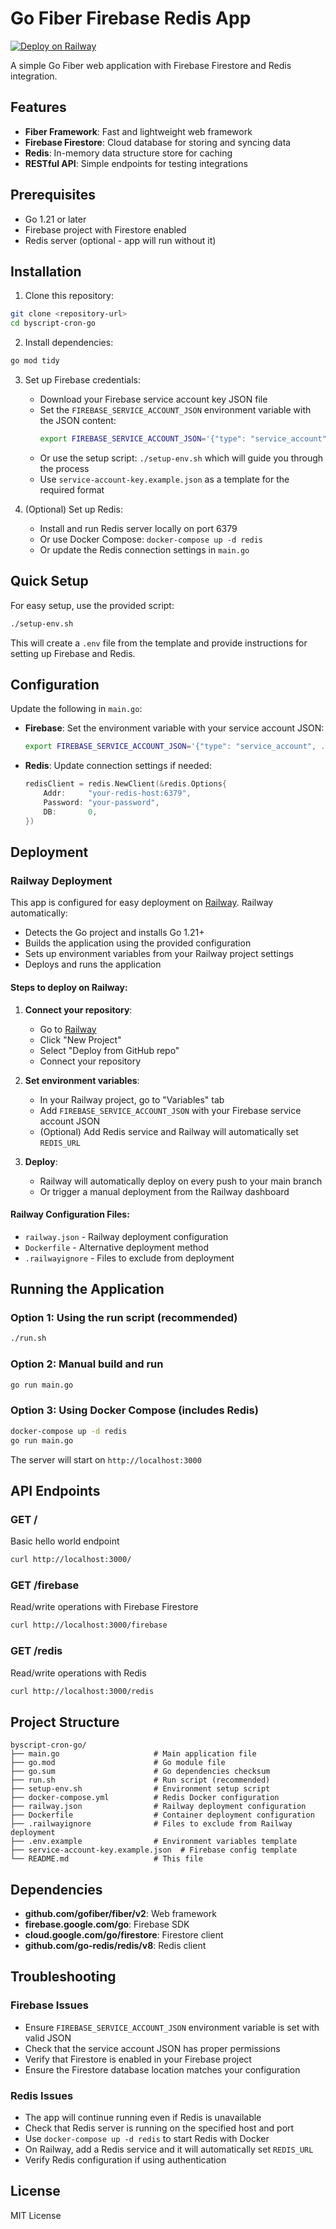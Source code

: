 # Go Fiber Firebase Redis App

[![Deploy on Railway](https://railway.app/button.svg)](https://railway.app/template/your-template-id)

A simple Go Fiber web application with Firebase Firestore and Redis integration.

## Features

- **Fiber Framework**: Fast and lightweight web framework
- **Firebase Firestore**: Cloud database for storing and syncing data
- **Redis**: In-memory data structure store for caching
- **RESTful API**: Simple endpoints for testing integrations

## Prerequisites

- Go 1.21 or later
- Firebase project with Firestore enabled
- Redis server (optional - app will run without it)

## Installation

1. Clone this repository:
```bash
git clone <repository-url>
cd byscript-cron-go
```

2. Install dependencies:
```bash
go mod tidy
```

3. Set up Firebase credentials:
   - Download your Firebase service account key JSON file
   - Set the `FIREBASE_SERVICE_ACCOUNT_JSON` environment variable with the JSON content:
     ```bash
     export FIREBASE_SERVICE_ACCOUNT_JSON='{"type": "service_account", ...}'
     ```
   - Or use the setup script: `./setup-env.sh` which will guide you through the process
   - Use `service-account-key.example.json` as a template for the required format

4. (Optional) Set up Redis:
   - Install and run Redis server locally on port 6379
   - Or use Docker Compose: `docker-compose up -d redis`
   - Or update the Redis connection settings in `main.go`

## Quick Setup

For easy setup, use the provided script:
```bash
./setup-env.sh
```

This will create a `.env` file from the template and provide instructions for setting up Firebase and Redis.

## Configuration

Update the following in `main.go`:

- **Firebase**: Set the environment variable with your service account JSON:
  ```bash
  export FIREBASE_SERVICE_ACCOUNT_JSON='{"type": "service_account", ...}'
  ```

- **Redis**: Update connection settings if needed:
  ```go
  redisClient = redis.NewClient(&redis.Options{
      Addr:     "your-redis-host:6379",
      Password: "your-password",
      DB:       0,
  })
  ```

## Deployment

### Railway Deployment

This app is configured for easy deployment on [Railway](https://railway.app). Railway automatically:

- Detects the Go project and installs Go 1.21+
- Builds the application using the provided configuration
- Sets up environment variables from your Railway project settings
- Deploys and runs the application

#### Steps to deploy on Railway:

1. **Connect your repository**:
   - Go to [Railway](https://railway.app)
   - Click "New Project"
   - Select "Deploy from GitHub repo"
   - Connect your repository

2. **Set environment variables**:
   - In your Railway project, go to "Variables" tab
   - Add `FIREBASE_SERVICE_ACCOUNT_JSON` with your Firebase service account JSON
   - (Optional) Add Redis service and Railway will automatically set `REDIS_URL`

3. **Deploy**:
   - Railway will automatically deploy on every push to your main branch
   - Or trigger a manual deployment from the Railway dashboard

#### Railway Configuration Files:
- `railway.json` - Railway deployment configuration
- `Dockerfile` - Alternative deployment method
- `.railwayignore` - Files to exclude from deployment

## Running the Application

### Option 1: Using the run script (recommended)
```bash
./run.sh
```

### Option 2: Manual build and run
```bash
go run main.go
```

### Option 3: Using Docker Compose (includes Redis)
```bash
docker-compose up -d redis
go run main.go
```

The server will start on `http://localhost:3000`

## API Endpoints

### GET /
Basic hello world endpoint
```bash
curl http://localhost:3000/
```

### GET /firebase
Read/write operations with Firebase Firestore
```bash
curl http://localhost:3000/firebase
```

### GET /redis
Read/write operations with Redis
```bash
curl http://localhost:3000/redis
```

## Project Structure

```
byscript-cron-go/
├── main.go                     # Main application file
├── go.mod                      # Go module file
├── go.sum                      # Go dependencies checksum
├── run.sh                      # Run script (recommended)
├── setup-env.sh                # Environment setup script
├── docker-compose.yml          # Redis Docker configuration
├── railway.json                # Railway deployment configuration
├── Dockerfile                  # Container deployment configuration
├── .railwayignore              # Files to exclude from Railway deployment
├── .env.example                # Environment variables template
├── service-account-key.example.json  # Firebase config template
└── README.md                   # This file
```

## Dependencies

- **github.com/gofiber/fiber/v2**: Web framework
- **firebase.google.com/go**: Firebase SDK
- **cloud.google.com/go/firestore**: Firestore client
- **github.com/go-redis/redis/v8**: Redis client

## Troubleshooting

### Firebase Issues
- Ensure `FIREBASE_SERVICE_ACCOUNT_JSON` environment variable is set with valid JSON
- Check that the service account JSON has proper permissions
- Verify that Firestore is enabled in your Firebase project
- Ensure the Firestore database location matches your configuration

### Redis Issues
- The app will continue running even if Redis is unavailable
- Check that Redis server is running on the specified host and port
- Use `docker-compose up -d redis` to start Redis with Docker
- On Railway, add a Redis service and it will automatically set `REDIS_URL`
- Verify Redis configuration if using authentication

## License

MIT License
